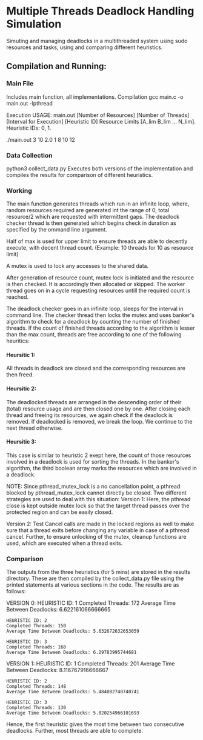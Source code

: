 # Multiple Threads Deadlock Handling Simulation

Simuting and managing deadlocks in a multithreaded system using sudo resources and tasks, using and comparing different heuristics.

## Compilation and Running:

### Main File
Includes main function, all implementations.
Compilation
gcc main.c -o main.out -lpthread


Execution
USAGE: main.out [Number of Resources] [Number of Threads] [Interval for Execution] [Heuristic ID] Resource Limits [A_lim B_lim ... N_lim]. Heuristic IDs: 0, 1.

./main.out 3 10 2.0 1 8 10 12

### Data Collection
python3 collect_data.py
Executes both versions of the implementation and compiles the results for comparison of different heuristics.

### Working
The main function generates threads which run in an infinite loop, where, random resources required are generated int the range of 0, total resource/2 which are requested with intermittent gaps.
The deadlock checker thread is then generated which begins check in duration as specified by the ommand line argument.

Half of max is used for upper limit to ensure threads are able to decently execute, with decent thread count. 
(Example: 10 threads for 10 as resource limit)

A mutex is used to lock any accesses to the shared data.

After generation of resource count, mutex lock is initiated and the resource is then checked. It is accordingly then allocated or skipped.
The worker thread goes on in a cycle requesting resources untill the required count is reached.

The deadlock checker goes in an infinite loop, sleeps for the interval in command line.
The checker thread then locks the mutex and uses banker's algorithm to check for a deadlock by counting the number of finished threads.
If the count of finished threads according to the algorithm is lesser than the max count, threads are free according to one of the following heuritics:

#### Heursitic 1:
All threads in deadlock are closed and the corresponding resources are then freed.

#### Heursitic 2:
The deadlocked threads are arranged in the descending order of their (total) resource usage and are then closed one by one. After closing each thread and freeing its resources, we again check if the deadlock is removed. 
If deadlocked is removed, we break the loop. We continue to the next thread otherwise.

#### Heursitic 3:
This case is similar to heuristic 2 exept here, the count of those resources involved in a deadlock is used for sorting the threads. In the banker's algorithm, the third boolean array marks the resources which are involved in a deadlock.

NOTE: 
Since pthread_mutex_lock is a no cancellation point, a pthread blocked by pthread_mutex_lock cannot directly be closed. 
Two different strategies are used to deal with this situation:
Version 1:
Here, the pthread close is kept outside mutex lock so that the target thread passes over the protected region and can be easily closed.

Version 2:
Test Cancel calls are made in the locked regions as well to make sure that a thread exits before changing any variable in case of a pthread cancel. Further, to ensure unlocking of the mutex, cleanup functions are used, which are executed when a thread exits.


### Comparison
The outputs from the three heuristics (for 5 mins) are stored in the results directory. 
These are then compiled by the collect_data.py file using the printed statements at various sections in the code. The results are as follows:

VERSION 0:
	HEURISTIC ID: 1
	Completed Threads: 172
	Average Time Between Deadlocks: 6.622161066666665

	HEURISTIC ID: 2
	Completed Threads: 150
	Average Time Between Deadlocks: 5.632672632653059

	HEURISTIC ID: 3
	Completed Threads: 168
	Average Time Between Deadlocks: 6.29783995744681

VERSION 1:
	HEURISTIC ID: 1
	Completed Threads: 201
	Average Time Between Deadlocks: 8.116767916666667

	HEURISTIC ID: 2
	Completed Threads: 148
	Average Time Between Deadlocks: 5.484082740740741

	HEURISTIC ID: 3
	Completed Threads: 130
	Average Time Between Deadlocks: 5.020254966101693

Hence, the first heuristic gives the most time between two consecutive deadlocks.
Further, most threads are able to complete.
